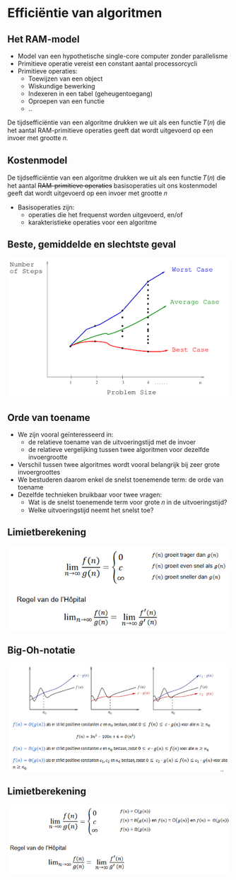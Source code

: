 # Efficiëntie van algoritmen

## Het RAM-model

* Model van een hypothetische single-core computer zonder parallelisme
* Primitieve operatie vereist een constant aantal processorcycli
* Primitieve operaties:
    * Toewijzen van een object
    * Wiskundige bewerking
    * Indexeren in een tabel (geheugentoegang)
    * Oproepen van een functie
    * ..

De tijdsefficiëntie van een algoritme drukken we uit als een functie 𝑇(𝑛) die het aantal RAM-primitieve operaties geeft dat wordt uitgevoerd op een invoer met grootte 𝑛.

## Kostenmodel

De tijdsefficiëntie van een algoritme drukken we uit als een functie 𝑇(𝑛) die het aantal ~~RAM-primitieve operaties~~ basisoperaties uit ons kostenmodel geeft dat wordt uitgevoerd
op een invoer met grootte 𝑛

* Basisoperaties zijn:
    * operaties die het frequenst worden uitgevoerd, en/of
    * karakteristieke operaties voor een algoritme

## Beste, gemiddelde en slechtste geval

![alt text](afbeeldingen/efficientie/image.png)

## Orde van toename

* We zijn vooral geïnteresseerd in:
    * de relatieve toename van de uitvoeringstijd met de invoer
    * de relatieve vergelijking tussen twee algoritmen voor dezelfde invoergrootte
* Verschil tussen twee algoritmes wordt vooral belangrijk bij zeer grote invoergroottes
* We bestuderen daarom enkel de snelst toenemende term: de
orde van toename
* Dezelfde technieken bruikbaar voor twee vragen:
    * Wat is de snelst toenemende term voor grote 𝑛 in de uitvoeringstijd?
    * Welke uitvoeringstijd neemt het snelst toe?

## Limietberekening

![alt text](afbeeldingen/efficientie/image-1.png)

## Big-Oh-notatie

![alt text](afbeeldingen/efficientie/image-2.png)

## Limietberekening

![alt text](afbeeldingen/efficientie/image-3.png)